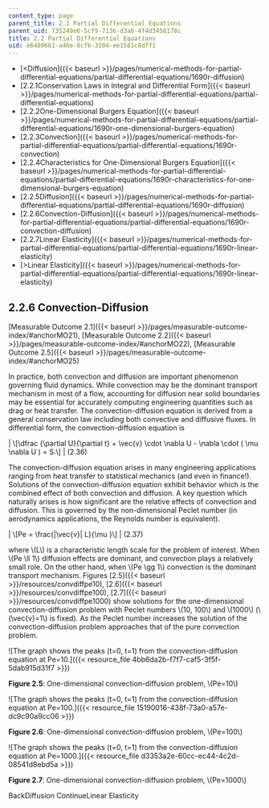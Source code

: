 ```yaml
---
content_type: page
parent_title: 2.2 Partial Differential Equations
parent_uid: 735249e6-5cf9-7136-d3a6-4f4d3458178c
title: 2.2 Partial Differential Equations
uid: e6408661-a4be-8cfb-3204-ee1581c8dff1
---
```


*   [<Diffusion]({{< baseurl >}}/pages/numerical-methods-for-partial-differential-equations/partial-differential-equations/1690r-diffusion)
*   [2.2.1Conservation Laws in Integral and Differential Form]({{< baseurl >}}/pages/numerical-methods-for-partial-differential-equations/partial-differential-equations)
*   [2.2.2One-Dimensional Burgers Equation]({{< baseurl >}}/pages/numerical-methods-for-partial-differential-equations/partial-differential-equations/1690r-one-dimensional-burgers-equation)
*   [2.2.3Convection]({{< baseurl >}}/pages/numerical-methods-for-partial-differential-equations/partial-differential-equations/1690r-convection)
*   [2.2.4Characteristics for One-Dimensional Burgers Equation]({{< baseurl >}}/pages/numerical-methods-for-partial-differential-equations/partial-differential-equations/1690r-characteristics-for-one-dimensional-burgers-equation)
*   [2.2.5Diffusion]({{< baseurl >}}/pages/numerical-methods-for-partial-differential-equations/partial-differential-equations/1690r-diffusion)
*   [2.2.6Convection-Diffusion]({{< baseurl >}}/pages/numerical-methods-for-partial-differential-equations/partial-differential-equations/1690r-convection-diffusion)
*   [2.2.7Linear Elasticity]({{< baseurl >}}/pages/numerical-methods-for-partial-differential-equations/partial-differential-equations/1690r-linear-elasticity)
*   [\>Linear Elasticity]({{< baseurl >}}/pages/numerical-methods-for-partial-differential-equations/partial-differential-equations/1690r-linear-elasticity)

2.2.6 Convection-Diffusion
--------------------------

[Measurable Outcome 2.1]({{< baseurl >}}/pages/measurable-outcome-index/#anchorMO21), [Measurable Outcome 2.2]({{< baseurl >}}/pages/measurable-outcome-index/#anchorMO22), [Measurable Outcome 2.5]({{< baseurl >}}/pages/measurable-outcome-index/#anchorMO25)

In practice, both convection and diffusion are important phenomenon governing fluid dynamics. While convection may be the dominant transport mechanism in most of a flow, accounting for diffusion near solid boundaries may be essential for accurately computing engineering quantities such as drag or heat transfer. The convection-diffusion equation is derived from a general conservation law including both convective and diffusive fluxes. In differential form, the convection-diffusion equation is

| \\\[\\dfrac {\\partial U}{\\partial t} + \\vec{v} \\cdot \\nabla U - \\nabla \\cdot ( \\mu \\nabla U ) = S.\\\] | (2.36) 

The convection-diffusion equation arises in many engineering applications ranging from heat transfer to statistical mechanics (and even in finance!). Solutions of the convection-diffusion equation exhibit behavior which is the combined effect of both convection and diffusion. A key question which naturally arises is how significant are the relative effects of convection and diffusion. This is governed by the non-dimensional Peclet number (in aerodynamics applications, the Reynolds number is equivalent).

| \\\[Pe = \\frac{&#124;\\vec{v}&#124; L}{\\mu }\\\] | (2.37) 

where \\(L\\) is a characteristic length scale for the problem of interest. When \\(Pe \\ll 1\\) diffusion effects are dominant, and convection plays a relatively small role. On the other hand, when \\(Pe \\gg 1\\) convection is the dominant transport mechanism. Figures [2.5]({{< baseurl >}}/resources/convdiffpe10), [2.6]({{< baseurl >}}/resources/convdiffpe100), [2.7]({{< baseurl >}}/resources/convdiffpe1000) show solutions for the one-dimensional convection-diffusion problem with Peclet numbers \\(10, 100\\) and \\(1000\\) (\\(\\vec{v}=1\\) is fixed). As the Peclet number increases the solution of the convection-diffusion problem approaches that of the pure convection problem.

![The graph shows the peaks (t=0, t=1) from the convection-diffusion equation at Pe=10.]({{< resource_file 4bb6da2b-f7f7-caf5-3f5f-5dab915d31f7 >}})

**Figure 2.5**: One-dimensional convection-diffusion problem, \\(Pe=10\\)

![The graph shows the peaks (t=0, t=1) from the convection-diffusion equation at Pe=100.]({{< resource_file 15190016-438f-73a0-a57e-dc9c90a9cc06 >}})

**Figure 2.6**: One-dimensional convection-diffusion problem, \\(Pe=100\\)

![The graph shows the peaks (t=0, t=1) from the convection-diffusion equation at Pe=1000.]({{< resource_file d3353a2e-60cc-ec44-4c2d-08541d8ebd5a >}})

**Figure 2.7**: One-dimensional convection-diffusion problem, \\(Pe=1000\\)

BackDiffusion ContinueLinear Elasticity